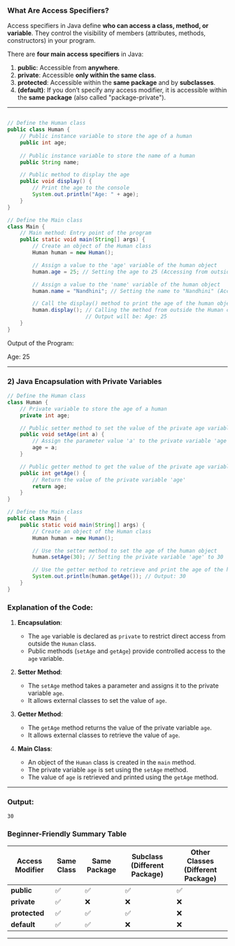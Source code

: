 
### **What Are Access Specifiers?**
Access specifiers in Java define **who can access a class, method, or variable**. They control the visibility of members (attributes, methods, constructors) in your program.

There are **four main access specifiers** in Java:
1. **public**: Accessible from **anywhere**.
2. **private**: Accessible **only within the same class**.
3. **protected**: Accessible within the **same package** and by **subclasses**.
4. **(default)**: If you don’t specify any access modifier, it is accessible within the **same package** (also called "package-private").

---
```java

// Define the Human class
public class Human {
    // Public instance variable to store the age of a human
    public int age;  
    
    // Public instance variable to store the name of a human
    public String name;

    // Public method to display the age
    public void display() {  
        // Print the age to the console
        System.out.println("Age: " + age);
    }
}

// Define the Main class
class Main {
    // Main method: Entry point of the program
    public static void main(String[] args) {
        // Create an object of the Human class
        Human human = new Human();

        // Assign a value to the 'age' variable of the human object
        human.age = 25; // Setting the age to 25 (Accessing from outside the Human class)

        // Assign a value to the 'name' variable of the human object
        human.name = "Nandhini"; // Setting the name to "Nandhini" (Accessing from outside the Human class)

        // Call the display() method to print the age of the human object
        human.display(); // Calling the method from outside the Human class
                         // Output will be: Age: 25
    }
}
```

Output of the Program:

Age: 25

---

### 2) **Java Encapsulation with Private Variables**
```java
// Define the Human class
class Human {
    // Private variable to store the age of a human
    private int age;

    // Public setter method to set the value of the private age variable
    public void setAge(int a) {
        // Assign the parameter value 'a' to the private variable 'age'
        age = a;
    }

    // Public getter method to get the value of the private age variable
    public int getAge() {
        // Return the value of the private variable 'age'
        return age;
    }
}

// Define the Main class
public class Main {
    public static void main(String[] args) {
        // Create an object of the Human class
        Human human = new Human();

        // Use the setter method to set the age of the human object
        human.setAge(30); // Setting the private variable 'age' to 30

        // Use the getter method to retrieve and print the age of the human object
        System.out.println(human.getAge()); // Output: 30
    }
}
```

### **Explanation of the Code:**
1. **Encapsulation**:
   - The `age` variable is declared as `private` to restrict direct access from outside the `Human` class.
   - Public methods (`setAge` and `getAge`) provide controlled access to the `age` variable.

2. **Setter Method**:
   - The `setAge` method takes a parameter and assigns it to the private variable `age`.
   - It allows external classes to set the value of `age`.

3. **Getter Method**:
   - The `getAge` method returns the value of the private variable `age`.
   - It allows external classes to retrieve the value of `age`.

4. **Main Class**:
   - An object of the `Human` class is created in the `main` method.
   - The private variable `age` is set using the `setAge` method.
   - The value of `age` is retrieved and printed using the `getAge` method.

---


  ### Output:
  ```
  30
  ```
  


### **Beginner-Friendly Summary Table**
| Access Modifier | Same Class | Same Package | Subclass (Different Package) | Other Classes (Different Package) |
|------------------|------------|--------------|-------------------------------|------------------------------------|
| **public**       | ✅         | ✅           | ✅                            | ✅                                 |
| **private**      | ✅         | ❌           | ❌                            | ❌                                 |
| **protected**    | ✅         | ✅           | ✅                            | ❌                                 |
| **default**      | ✅         | ✅           | ❌                            | ❌                                 |

---



